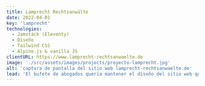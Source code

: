 ```yaml
---
title: Lamprecht Rechtsanwälte
date: 2022-04-01
key: 'lamprecht'
technologies:
  - Jamstack (Eleventy)
  - Diseño
  - Tailwind CSS
  - Alpine.js & vanilla JS
clientURL: https://www.lamprecht-rechtsanwaelte.de
image: './src/assets/images/projects/proyecto-lamprecht.jpg'
alt: 'captura de pantalla del sitio web lamprecht-rechtsanwaelte.de'
lead: 'El bufete de abogados quería mantener el diseño del sitio web que había programado para ellos allá por 2015 con el CMS WordPress, pero implementado con Jamstack. El antiguo diseño sólo se pulió y mejoró en detalles, de manera que los visitantes del sitio apenas notaron la diferencia, salvo en la mejor experiencia de usuario. Todas las rutas se mantuvieron o se redirigieron correctamente para no perjudicar el posicionamiento en Google. El sitio web es ahora rapidísimo y sigue teniendo mucho éxito.'
---
```

